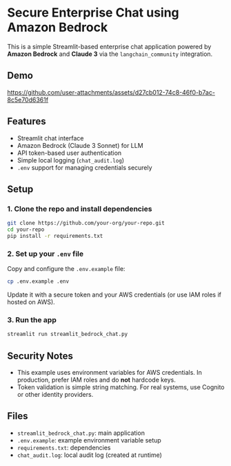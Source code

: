 # Secure Enterprise Chat using Amazon Bedrock

This is a simple Streamlit-based enterprise chat application powered by **Amazon Bedrock** and **Claude 3** via the `langchain_community` integration.

## Demo

https://github.com/user-attachments/assets/d27cb012-74c8-46f0-b7ac-8c5e70d6361f

## Features

- Streamlit chat interface
- Amazon Bedrock (Claude 3 Sonnet) for LLM
- API token-based user authentication
- Simple local logging (`chat_audit.log`)
- `.env` support for managing credentials securely

## Setup

### 1. Clone the repo and install dependencies

```bash
git clone https://github.com/your-org/your-repo.git
cd your-repo
pip install -r requirements.txt
```

### 2. Set up your `.env` file

Copy and configure the `.env.example` file:

```bash
cp .env.example .env
```

Update it with a secure token and your AWS credentials (or use IAM roles if hosted on AWS).

### 3. Run the app

```bash
streamlit run streamlit_bedrock_chat.py
```

## Security Notes

- This example uses environment variables for AWS credentials. In production, prefer IAM roles and do **not** hardcode keys.
- Token validation is simple string matching. For real systems, use Cognito or other identity providers.

## Files

- `streamlit_bedrock_chat.py`: main application
- `.env.example`: example environment variable setup
- `requirements.txt`: dependencies
- `chat_audit.log`: local audit log (created at runtime)

